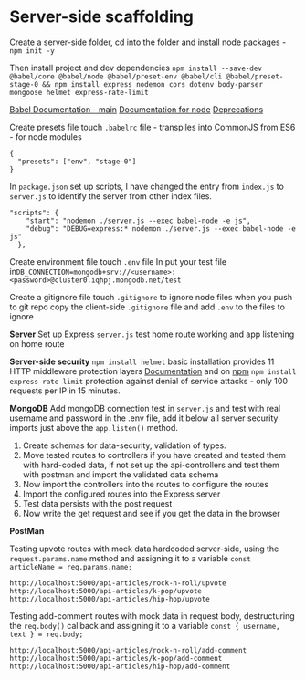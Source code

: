# Server-side scaffolding

Create a server-side folder, cd into the folder and install node packages - `npm init -y`

Then install project and dev dependencies
`npm install --save-dev @babel/core @babel/node @babel/preset-env @babel/cli @babel/preset-stage-0 && npm install express nodemon cors dotenv body-parser mongoose helmet express-rate-limit`

[Babel Documentation - main](https://babeljs.io/docs/en/)
[Documentation for node](https://babeljs.io/docs/en/babel-node)
[Deprecations](https://babeljs.io/docs/en/v7-migration)

Create presets file touch `.babelrc` file - transpiles into CommonJS from ES6 - for node modules

```
{
  "presets": ["env", "stage-0"]
}
```

In `package.json` set up scripts, I have changed the entry from `index.js` to `server.js` to identify the server from other index files.

```
"scripts": {
    "start": "nodemon ./server.js --exec babel-node -e js",
    "debug": "DEBUG=express:* nodemon ./server.js --exec babel-node -e js"
  },
```

Create environment file touch `.env` file
In put your test file in`DB_CONNECTION=mongodb+srv://<username>:<password>@cluster0.iqhpj.mongodb.net/test`

Create a gitignore file touch `.gitignore` to ignore node files when you push to git repo copy the client-side `.gitignore` file and add `.env` to the files to ignore

**Server**
Set up Express `server.js` test home route working and app listening on home route

**Server-side security**
`npm install helmet` basic installation provides 11 HTTP middleware protection layers
[Documentation](helmetjs.github.io) and on [npm](https://www.npmjs.com/package/helmet)
`npm install express-rate-limit` protection against denial of service attacks - only 100 requests per IP in 15 minutes.

**MongoDB**
Add mongoDB connection test in `server.js` and test with real username and password in the .env file, add it below all server security imports just above the `app.listen()` method.

1. Create schemas for data-security, validation of types.
2. Move tested routes to controllers if you have created and tested them with hard-coded data, if not set up the api-controllers and test them with postman and import the validated data schema
3. Now import the controllers into the routes to configure the routes
4. Import the configured routes into the Express server
5. Test data persists with the post request
6. Now write the get request and see if you get the data in the browser

**PostMan**

Testing upvote routes with mock data hardcoded server-side, using the `request.params.name` method and assigning it to a variable `const articleName = req.params.name;`

```
http://localhost:5000/api-articles/rock-n-roll/upvote
http://localhost:5000/api-articles/k-pop/upvote
http://localhost:5000/api-articles/hip-hop/upvote

```

Testing add-comment routes with mock data in request body, destructuring the `req.body()` callback and assigning it to a variable `const { username, text } = req.body;`

```
http://localhost:5000/api-articles/rock-n-roll/add-comment
http://localhost:5000/api-articles/k-pop/add-comment
http://localhost:5000/api-articles/hip-hop/add-comment
```
